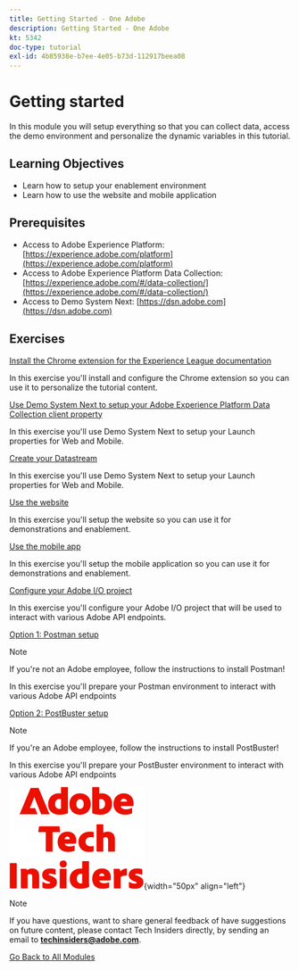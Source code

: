 ```yaml
---
title: Getting Started - One Adobe
description: Getting Started - One Adobe
kt: 5342
doc-type: tutorial
exl-id: 4b85938e-b7ee-4e05-b73d-112917beea08
---
```

# Getting started

In this module you will setup everything so that you can collect data, access the demo environment and personalize the dynamic variables in this tutorial.

## Learning Objectives

- Learn how to setup your enablement environment
- Learn how to use the website and mobile application

## Prerequisites

- Access to Adobe Experience Platform: [https://experience.adobe.com/platform](https://experience.adobe.com/platform)
- Access to Adobe Experience Platform Data Collection: [https://experience.adobe.com/#/data-collection/](https://experience.adobe.com/#/data-collection/)
- Access to Demo System Next: [https://dsn.adobe.com](https://dsn.adobe.com)

## Exercises

[Install the Chrome extension for the Experience League documentation](./ex1.md)

In this exercise you'll install and configure the Chrome extension so you can use it to personalize the tutorial content.

[Use Demo System Next to setup your Adobe Experience Platform Data Collection client property](./ex2.md)

In this exercise you'll use Demo System Next to setup your Launch properties for Web and Mobile.

[Create your Datastream](./ex3.md)

In this exercise you'll use Demo System Next to setup your Launch properties for Web and Mobile.

[Use the website](./ex4.md)

In this exercise you'll setup the website so you can use it for demonstrations and enablement.

[Use the mobile app](./ex5.md)

In this exercise you'll setup the mobile application so you can use it for demonstrations and enablement.

[Configure your Adobe I/O project](./ex6.md)

In this exercise you'll configure your Adobe I/O project that will be used to interact with various Adobe API endpoints.

[Option 1: Postman setup](./ex7.md)

>[!NOTE]
>
>If you're not an Adobe employee, follow the instructions to install Postman!

In this exercise you'll prepare your Postman environment to interact with various Adobe API endpoints

[Option 2: PostBuster setup](./ex8.md)

>[!NOTE]
>
>If you're an Adobe employee, follow the instructions to install PostBuster!

In this exercise you'll prepare your PostBuster environment to interact with various Adobe API endpoints

![Tech Insiders](./../../../assets/images/techinsiders.png){width="50px" align="left"}

>[!NOTE]
>
>If you have questions, want to share general feedback of have suggestions on future content, please contact Tech Insiders directly, by sending an email to **techinsiders@adobe.com**.

[Go Back to All Modules](../../../overview.md)
